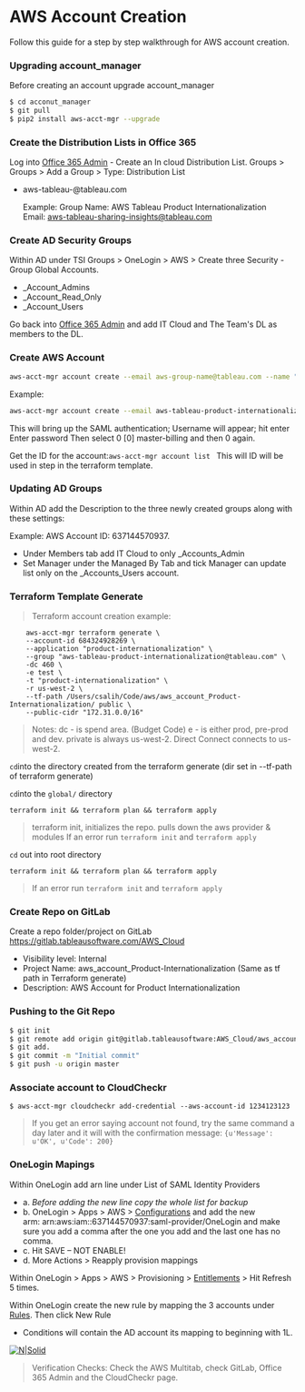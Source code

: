 # AWS Account Creation



Follow this guide for a step by step walkthrough for AWS account creation.
### Upgrading account_manager

Before creating an account upgrade account_manager

```sh
$ cd acconut_manager
$ git pull
$ pip2 install aws-acct-mgr --upgrade
```


### Create the Distribution Lists in Office 365
Log into [Office 365 Admin](https://portal.office.com/adminportal/home#/groups) - Create an In cloud Distribution List. Groups > Groups > Add a Group > Type: Distribution List

- aws-tableau-<group-name>@tableau.com

	Example:
	Group Name: AWS Tableau Product Internationalization
	Email: aws-tableau-sharing-insights@tableau.com

### Create AD Security Groups
Within AD under TSI Groups > OneLogin > AWS > Create three Security - Group Global Accounts. 

- _Account_Admins
- _Account_Read_Only
- _Account_Users

Go back into [Office 365 Admin](https://portal.office.com/adminportal/home#/groups) and add IT Cloud and The Team's DL as members to the DL.

### Create AWS Account
```sh
aws-acct-mgr account create --email aws-group-name@tableau.com --name "Group Name"
```

Example:
```sh
aws-acct-mgr account create --email aws-tableau-product-internationalization@tableau.com--name "AWS Tableau Product Internationalization"
```
This will bring up the SAML authentication;
Username will appear; hit enter
Enter password
Then select 0 [0] master-billing and then 0 again.

Get the ID for the account:```aws-acct-mgr account list ``` This will ID will be used in step in the terraform template.

### Updating AD Groups
Within AD add the Description to the three newly created groups along with these settings:

Example: AWS Account ID: 637144570937.
  - Under Members tab add IT Cloud to only _Accounts_Admin
  - Set Manager under the Managed By Tab and tick Manager can update list only on the _Accounts_Users account.

### Terraform Template Generate

>Terraform account creation example:
		
		aws-acct-mgr terraform generate \
		--account-id 684324928269 \
		--application "product-internationalization" \
		--group "aws-tableau-product-internationalization@tableau.com" \
		-dc 460 \
		-e test \
		-t "product-internationalization" \
		-r us-west-2 \
		--tf-path /Users/csalih/Code/aws/aws_account_Product-Internationalization/ public \
		--public-cidr "172.31.0.0/16"

>Notes:
>dc - is spend area. (Budget Code)
>e - is either prod, pre-prod and dev.
>private is always us-west-2. Direct Connect connects to us-west-2.

```cd```into the directory created from the terraform generate (dir set in --tf-path of terraform generate)

```cd```into the ```global/``` directory

    terraform init && terraform plan && terraform apply
> terraform init, initializes the repo. pulls down the aws provider & modules
> If an error run ```terraform init``` and ```terraform apply```

```cd``` out into root directory
    
    terraform init && terraform plan && terraform apply
    
> If an error run ```terraform init``` and ```terraform apply```

### Create Repo on GitLab
Create a repo folder/project on GitLab https://gitlab.tableausoftware.com/AWS_Cloud
- Visibility level: Internal 
- Project Name: aws_account_Product-Internationalization (Same as tf path in Terraform generate)
- Description: AWS Account for Product Internationalization

### Pushing to the Git Repo
```sh
$ git init
$ git remote add origin git@gitlab.tableausoftware:AWS_Cloud/aws_account_Product-Internationalization.git
$ git add.
$ git commit -m "Initial commit"
$ git push -u origin master
````
### Associate account to CloudCheckr 
    $ aws-acct-mgr cloudcheckr add-credential --aws-account-id 1234123123
>If you get an error saying account not found, try the same command a day later and it will with the confirmation message: ```{u'Message': u'OK', u'Code': 200}```

### OneLogin Mapings

Within OneLogin add arn line under List of SAML Identity Providers
- a. *Before adding the new line copy the whole list for backup*
- b. OneLogin > Apps > AWS > [Configurations](https://tableau.onelogin.com/apps/596729/edit/#configuration) and add the new arm: arn:aws:iam::637144570937:saml-provider/OneLogin and make sure you add a comma after the one you add and the last one has no comma. 
- c. Hit SAVE – NOT ENABLE!
- d. More Actions > Reapply provision mappings

Within OneLogin > Apps > AWS > Provisioning > [Entitlements](https://tableau.onelogin.com/apps/596729/edit/#provisioning) > Hit Refresh 5 times.

Within OneLogin create the new rule by mapping the 3 accounts under [Rules](https://tableau.onelogin.com/apps/596729/edit/#mappings). Then click New Rule
- Conditions will contain the AD account its mapping to beginning with 1L.

[![N|Solid](https://cldup.com/dTxpPi9lDf.thumb.png)](https://nodesource.com/products/nsolid)
>Verification Checks: Check the AWS Multitab, check GitLab, Office 365 Admin and the CloudCheckr page. 
